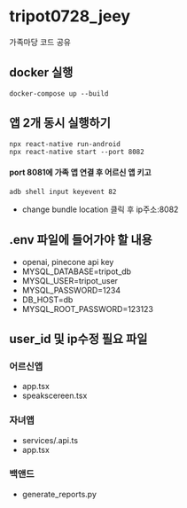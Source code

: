 
# tripot0728_jeey
가족마당 코드 공유 

## docker 실행
```
docker-compose up --build
```

## 앱 2개 동시 실행하기

```
npx react-native run-android
npx react-native start --port 8082
```

#### port 8081에 가족 앱 연결 후 어르신 앱 키고 
```
adb shell input keyevent 82
```
 - change bundle location 클릭 후 ip주소:8082

## .env 파일에 들어가야 할 내용
 - openai, pinecone api key
 - MYSQL_DATABASE=tripot_db
 - MYSQL_USER=tripot_user
 - MYSQL_PASSWORD=1234
 - DB_HOST=db
 - MYSQL_ROOT_PASSWORD=123123

## user_id 및 ip수정 필요 파일
###  어르신앱 
- app.tsx
- speakscereen.tsx

### 자녀앱 
- services/.api.ts
- app.tsx

### 백앤드 
- generate_reports.py

